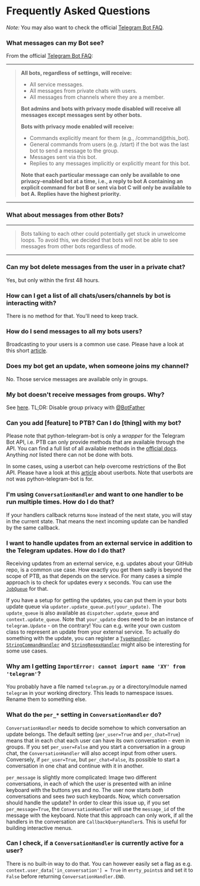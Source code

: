 # Frequently Asked Questions

*Note:* You may also want to check the official [Telegram Bot FAQ](https://core.telegram.org/bots/faq#what-messages-will-my-bot-get).

### What messages can my Bot see?

From the official [Telegram Bot FAQ](https://core.telegram.org/bots/faq#what-messages-will-my-bot-get):
***

> **All bots, regardless of settings, will receive:**
>
> * All service messages.
> * All messages from private chats with users.
> * All messages from channels where they are a member.
>
> **Bot admins and bots with privacy mode disabled will receive all messages except messages sent by other bots.**
> 
> **Bots with privacy mode enabled will receive:**
> 
> * Commands explicitly meant for them (e.g., /command@this_bot).
> * General commands from users (e.g. /start) if the bot was the last bot to send a message to the group.
> * Messages sent via this bot.
> * Replies to any messages implicitly or explicitly meant for this bot.
> 
> **Note that each particular message can only be available to one privacy-enabled bot at a time, i.e., a reply to bot A containing an explicit command for bot B or sent via bot C will only be available to bot A. Replies have the highest priority.**
***

### What about messages from other Bots?
***
> Bots talking to each other could potentially get stuck in unwelcome loops. To avoid this, we decided that bots will not be able to see messages from other bots regardless of mode.
>
***

### Can my bot delete messages from the user in a private chat?

Yes, but only within the first 48 hours.

### How can I get a list of all chats/users/channels by bot is interacting with?

There is no method for that. You'll need to keep track.

### How do I send messages to all my bots users?

Broadcasting to your users is a common use case. Please have a look at this short [article](https://telegra.ph/Sending-notifications-to-all-users-07-17).

### Does my bot get an update, when someone joins my channel?

No. Those service messages are available only in groups.

### My bot doesn't receive messages from groups. Why?

See [here](#What-messages-can-my-Bot-see?). TL;DR: Disable group privacy with [@BotFather](https://t.me/BotFather)

### Can you add [feature] to PTB? Can I do [thing] with my bot?

Please note that python-telegram-bot is only a *wrapper* for the Telegram Bot API, i.e. PTB can only provide methods that are available through the API.
You can find a full list of all available methods in the [official docs](https://core.telegram.org/bots/api#available-methods).
Anything *not* listed there can not be done with bots.

In some cases, using a userbot can help overcome restrictions of the Bot API. Please have a look at this [article](http://telegra.ph/How-a-Userbot-superacharges-your-Telegram-Bot-07-09) about userbots.
Note that userbots are not was python-telegram-bot is for.

### I'm using `ConversationHandler` and want to one handler to be run multiple times. How do I do that?

If your handlers callback returns `None` instead of the next state, you will stay in the current state. That means the next incoming update can be handled by the same callback.

### I want to handle updates from an external service in addition to the Telegram updates. How do I do that?

Receiving updates from an external service, e.g. updates about your GitHub repo, is a common use case.
How exactly you get them sadly is beyond the scope of PTB, as that depends on the service. For many cases a simple approach is to check for updates every x seconds. You can use the [`JobQueue`](https://github.com/python-telegram-bot/python-telegram-bot/wiki/Extensions-–-JobQueue) for that.

If you have a setup for getting the updates, you can put them in your bots update queue via `updater.update_queue.put(your_update)`. The `update_queue` is also available as `dispatcher.update_queue` and `context.update_queue`.
Note that `your_update` does need to be an instance of `telegram.Update` - on the contrary! You can e.g. write your own custom class to represent an update from your external service.
To actually do something with the update, you can register a [`TypeHandler`](https://python-telegram-bot.readthedocs.io/en/stable/telegram.ext.typehandler.html). [`StringCommandHandler`](https://python-telegram-bot.readthedocs.io/en/stable/telegram.ext.stringcommandhandler.html) and [`StringRegexHandler`](https://python-telegram-bot.readthedocs.io/en/stable/telegram.ext.stringregexhandler.html) might also be interesting for some use cases. 

### Why am I getting `ImportError: cannot import name 'XY' from 'telegram'`?

You probably have a file named `telegram.py` or a directory/module named `telegram` in your working directory. This leads to namespace issues.
Rename them to something else.

### What do the `per_*` setting in `ConversationHandler` do?

`ConversationHandler` needs to decide somehow to which conversation an update belongs.
The default setting (`per_user=True` and `per_chat=True`) means that in each chat each user can have its own conversation - even in groups.
If you set `per_user=False` and you start a conversation in a group chat, the `ConversationHandler` will also accept input from other users.
Conversely, if `per_user=True`, but `per_chat=False`, its possible to start a conversation in one chat and continue with it in another.

`per_message` is slightly more complicated: Image two different conversations, in each of which the user is presented with an inline keyboard with the buttons yes and no.
The user now starts *both* conversations and sees *two* such keyboards. Now, which conversation should handle the update?
In order to clear this issue up, if you set `per_message=True`, the `ConversationHandler` will use the `message_id` of the message with the keyboard.
Note that this approach can only work, if all the handlers in the conversation are `CallbackQueryHandler`s. This is useful for building interactive menus.

### Can I check, if a `ConversationHandler` is currently active for a user?

There is no built-in way to do that. You can however easily set a flag as e.g. `context.user_data['in_conversation'] = True` in `enrty_points`s and set it to `False` before returning `ConversationHandler.END`.
